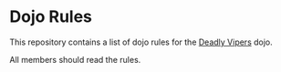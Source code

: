 Dojo Rules
==========
This repository contains a list of dojo rules for the [Deadly Vipers](https://github.com/deadlyvipers) dojo.

All members should read the rules. 
